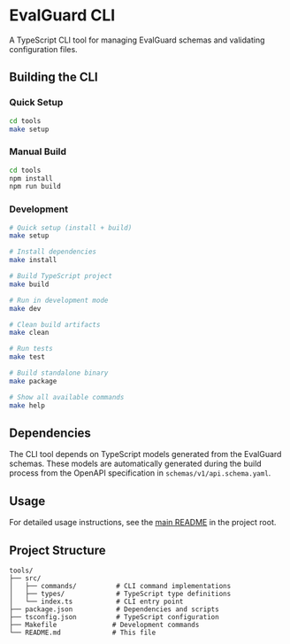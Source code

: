 # EvalGuard CLI

A TypeScript CLI tool for managing EvalGuard schemas and validating configuration files.

## Building the CLI

### Quick Setup

```bash
cd tools
make setup
```

### Manual Build

```bash
cd tools
npm install
npm run build
```

### Development

```bash
# Quick setup (install + build)
make setup

# Install dependencies
make install

# Build TypeScript project
make build

# Run in development mode
make dev

# Clean build artifacts
make clean

# Run tests
make test

# Build standalone binary
make package

# Show all available commands
make help
```

## Dependencies

The CLI tool depends on TypeScript models generated from the EvalGuard schemas. These models are automatically generated during the build process from the OpenAPI specification in `schemas/v1/api.schema.yaml`.

## Usage

For detailed usage instructions, see the [main README](../README.md) in the project root.

## Project Structure

```
tools/
├── src/
│   ├── commands/          # CLI command implementations
│   ├── types/             # TypeScript type definitions
│   └── index.ts           # CLI entry point
├── package.json           # Dependencies and scripts
├── tsconfig.json          # TypeScript configuration
├── Makefile              # Development commands
└── README.md             # This file
``` 